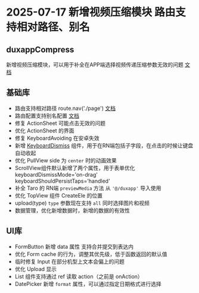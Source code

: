 
# 2025-07-17 新增视频压缩模块 路由支持相对路径、别名

## duxappCompress

新增视频压缩模块，可以用于补全在APP端选择视频传递压缩参数无效的问题 [文档](/docs/app/duxappCompress/start)

## 基础库

- 路由支持相对路径 route.nav('./page') [文档](/docs/course/started/route#使用相对路径跳转)
- 路由配置支持别名配置 [文档](/docs/course/app/route#alias)
- 修复 ActionSheet 可能点击无效的问题
- 优化 ActionSheet 的界面
- 修复 KeyboardAvoiding 在安卓失效
- 新增 [KeyboardDismiss](/docs/duxapp/component/KeyboardDismiss) 组件，用于在RN端包括子字段，在点击的时候让键盘自动收起
- 优化 PullView side 为 `center` 时的动画效果
- ScrollView组件默认新增了两个属性，用于表单优化 keyboardDismissMode='on-drag'  keyboardShouldPersistTaps='handled'
- 补全 Taro 的 RN端 `previewMedia` 方法 从 `'@/duxapp'` 导入使用
- 优化 TopView 组件 CreateEle 的位置
- upload(type) `type` 参数现在支持 `all` 同时选择图片和视频
- 数据管理，优化新增数据时，新增的数据的有效性

## UI库

- FormButton 新增 data 属性 支持合并提交到表达内
- 优化 Form cache 的行为，调整其优先级，低于函数返回的默认值
- 临时修复 Input 在部分机型上文本会偏上的问题
- 优化 Upload 显示
- List 组件支持通过 ref 读取 action（之前是 onAction）
- DatePicker 新增 `format` 属性，可以通过指定日期格式进行选择
